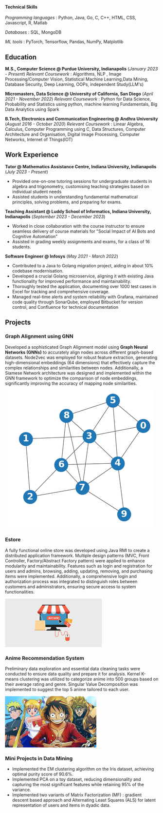 #### Technical Skills
*Programming languages* : Python, Java, Go, C, C++, HTML, CSS, Javascript, R, Matlab

*Databases* : SQL, MongoDB

*ML tools* : PyTorch, Tensorflow, Pandas, NumPy, Matplotlib

## Education
**M.S., Computer Science	@ Purdue University, Indianapolis** (_January 2023 - Present_)
  *Relevant Coursework* : Algorithms, NLP , Image Processing/Computer Vision, Statistical Machine Learning,Data Mining, Database Security, Deep Learning, OOPs, independent Study(LLM's)

**Micromasters, Data Science @ University of California, San Diego** (_April 2021 - November 2022_)
  *Relevant Coursework* : Python for Data Science, Probability and Statistics using python, machine learning Fundamentals, Big Data Analytics using Spark

**B.Tech, Electronics and Communication Engineering @ Andhra University** (_August 2016 - October 2020_)
  *Relevant Coursework* : Linear Algebra, Calculus, Computer Programming using C, Data Structures, Computer Architecture and Organisation, Digital Image Processing, Computer Networks, Internet of Things(IOT)

## Work Experience

**Tutor @ Mathematics Assistance Centre, Indiana University, Indianapolis** (_July 2023 - Present_)
- Provided one-on-one tutoring sessions for undergraduate students in algebra and trigonometry, customising teaching strategies based on individual student needs
- Assisted students in understanding fundamental mathematical principles, solving problems, and preparing for exams.

**Teaching Assistant @ Luddy School of Informatics, Indiana University, Indianapolis** (_September 2023 - December 2023_)
- Worked in close collaboration with the course instructor to ensure seamless delivery of course materials for "Social Impact of AI Bots and Cognitive Automation"
- Assisted in grading weekly assignments and exams, for a class of 16 students.

**Software Engineer @ Infosys** (_May 2021 - March 2022_)
- Contributed to a Java to Golang migration project, aiding in about 10% codebase modernisation.
- Developed a crucial Golang microservice, aligning it with existing Java functionality for improved performance and maintainability.
- Thoroughly tested the application, documenting over 1000 test cases in Excel for tracking and comprehensive coverage.
- Managed real-time alerts and system reliability with Grafana, maintained code quality through SonarQube, employed Bitbucket for version control, and Confluence for technical documentation

## Projects
### Graph Alignment using GNN
Developed a sophisticated Graph Alignment model using **Graph Neural Networks (GNNs)** to accurately align nodes across different graph-based datasets. Node2vec was employed for robust feature extraction, generating high-dimensional embeddings (64 dimensions) that effectively capture the complex relationships and similarities between nodes. Additionally, a Siamese Network architecture was designed and implemented within the GNN framework to optimize the comparison of node embeddings, significantly improving the accuracy of mapping node similarities.

![Graph](/assets/img/Graph.jpeg)

### Estore
A fully functional online store was developed using Java RMI to create a distributed application framework. Multiple design patterns (MVC, Front Controller, Factory/Abstract Factory pattern) were applied to enhance modularity and maintainability. Features such as login and registration for users and admins, browsing, adding, updating, removing, and purchasing items were implemented. Additionally, a comprehensive login and authorization process was integrated to distinguish roles between customers and administrators, ensuring secure access to system functionalities.

![OnlineStore](/assets/img/store.jpeg)

### Anime Recommendation System
Preliminary data exploration and essential data cleaning tasks were conducted to ensure data quality and prepare it for analysis. Kernel K-means clustering was utilized to categorize anime into 500 groups based on their average rating and genre. Singular Value Decomposition was implemented to suggest the top 5 anime tailored to each user.

![Anime](/assets/img/Anime.jpeg)

### Mini Projects in Data Mining
- Implemented the EM clustering algorithm on the Iris dataset, achieving optimal purity score of 90.6%.
- Implemented PCA on a toy dataset, reducing dimensionality and capturing the most significant features while retaining 95% of the variance.
- Implemented two variants of Matrix Factorization (MF) : gradient descent based approach and Alternating Least Squares (ALS) for latent representation of users and items in dyadic data.
